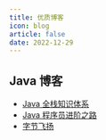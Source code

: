 ```yaml
---
title: 优质博客
icon: blog
article: false
date: 2022-12-29
---
```


## Java 博客

- [Java 全栈知识体系](https://pdai.tech/)
- [Java 程序员进阶之路](https://tobebetterjavaer.com)
- [字节飞扬](https://bytesfly.github.io/blog/#/README)